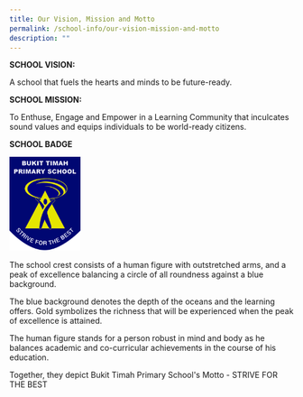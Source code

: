 ```yaml
---
title: Our Vision, Mission and Motto
permalink: /school-info/our-vision-mission-and-motto
description: ""
---
```

**SCHOOL VISION:**

A school that fuels the hearts and minds to be future-ready.

**SCHOOL MISSION:**

To Enthuse, Engage and Empower in a Learning Community that inculcates sound values and equips individuals to be world-ready citizens.

**SCHOOL BADGE**


<img src="/images/BTPS_Logo.jpeg" 
     style="width:25%">


The school crest consists of a human figure with outstretched arms, and a peak of excellence balancing a circle of all roundness against a blue background.

The blue background denotes the depth of the oceans and the learning offers. Gold symbolizes the richness that will be experienced when the peak of excellence is attained.

The human figure stands for a person robust in mind and body as he balances academic and co-curricular achievements in the course of his education.

Together, they depict Bukit Timah Primary School's Motto - STRIVE FOR THE BEST